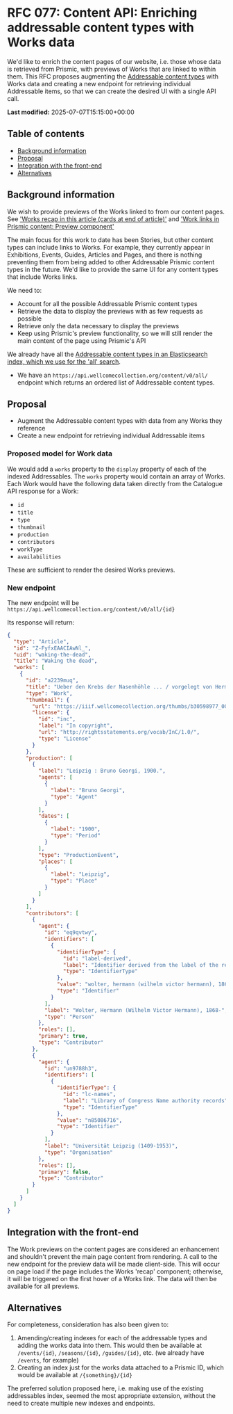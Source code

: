 # RFC 077: Content API: Enriching addressable content types with Works data

We'd like to enrich the content pages of our website, i.e. those whose data is retrieved from Prismic, with previews of Works that are linked to within them. This RFC proposes augmenting the [Addressable content types](https://github.com/wellcomecollection/docs/tree/main/rfcs/062-content-api-all-search#addressable-content-types) with Works data and creating a new endpoint for retrieving individual Addressable items, so that we can create the desired UI with a single API call.

**Last modified:** 2025-07-07T15:15:00+00:00

## Table of contents

- [Background information](#background-information)
- [Proposal](#proposal)
- [Integration with the front-end](#integration-with-the-front-end)
- [Alternatives](#alternatives)

## Background information

We wish to provide previews of the Works linked to from our content pages. See ['Works recap in this article (cards at end of article)'](https://github.com/wellcomecollection/wellcomecollection.org/issues/12065) and ['Work links in Prismic content: Preview component'](https://github.com/wellcomecollection/wellcomecollection.org/milestone/86)

The main focus for this work to date has been Stories, but other content types can include links to Works. For example, they currently appear in Exhibitions, Events, Guides, Articles and Pages, and there is nothing preventing them from being added to other Addressable Prismic content types in the future. We'd like to provide the same UI for any content types that include Works links.

We need to:

- Account for all the possible Addressable Prismic content types
- Retrieve the data to display the previews with as few requests as possible
- Retrieve only the data necessary to display the previews
- Keep using Prismic's preview functionality, so we will still render the main content of the page using Prismic's API

We already have all the [Addressable content types in an Elasticsearch index, which we use for the 'all' search](https://github.com/wellcomecollection/docs/blob/main/rfcs/062-content-api-all-search/README.md).

- We have an `https://api.wellcomecollection.org/content/v0/all/` endpoint which returns an ordered list of Addressable content types.

## Proposal

- Augment the Addressable content types with data from any Works they reference
- Create a new endpoint for retrieving individual Addressable items

### Proposed model for Work data

We would add a `works` property to the `display` property of each of the indexed Addressables. The `works` property would contain an array of Works. Each Work would have the following data taken directly from the Catalogue API response for a Work:

- `id`
- `title`
- `type`
- `thumbnail`
- `production`
- `contributors`
- `workType`
- `availabilities`

These are sufficient to render the desired Works previews.

### New endpoint

The new endpoint will be `https://api.wellcomecollection.org/content/v0/all/{id}`

Its response will return:

```json
{
  "type": "Article",
  "id": "Z-FyfxEAACIAwNl_",
  "uid": "waking-the-dead",
  "title": "Waking the dead",
  "works": [
    {
      "id": "a2239muq",
      "title": "Ueber den Krebs der Nasenhöhle ... / vorgelegt von Hermann Wolter.",
      "type": "Work",
      "thumbnail": {
        "url": "https://iiif.wellcomecollection.org/thumbs/b30598977_0001.jp2/full/!200,200/0/default.jpg",
        "license": {
          "id": "inc",
          "label": "In copyright",
          "url": "http://rightsstatements.org/vocab/InC/1.0/",
          "type": "License"
        }
      },
      "production": [
        {
          "label": "Leipzig : Bruno Georgi, 1900.",
          "agents": [
            {
              "label": "Bruno Georgi",
              "type": "Agent"
            }
          ],
          "dates": [
            {
              "label": "1900",
              "type": "Period"
            }
          ],
          "type": "ProductionEvent",
          "places": [
            {
              "label": "Leipzig",
              "type": "Place"
            }
          ]
        }
      ],
      "contributors": [
        {
          "agent": {
            "id": "eq9qvtwy",
            "identifiers": [
              {
                "identifierType": {
                  "id": "label-derived",
                  "label": "Identifier derived from the label of the referent",
                  "type": "IdentifierType"
                },
                "value": "wolter, hermann (wilhelm victor hermann), 1868-",
                "type": "Identifier"
              }
            ],
            "label": "Wolter, Hermann (Wilhelm Victor Hermann), 1868-",
            "type": "Person"
          },
          "roles": [],
          "primary": true,
          "type": "Contributor"
        },
        {
          "agent": {
            "id": "un9788h3",
            "identifiers": [
              {
                "identifierType": {
                  "id": "lc-names",
                  "label": "Library of Congress Name authority records",
                  "type": "IdentifierType"
                },
                "value": "n85086716",
                "type": "Identifier"
              }
            ],
            "label": "Universität Leipzig (1409-1953)",
            "type": "Organisation"
          },
          "roles": [],
          "primary": false,
          "type": "Contributor"
        }
      ]
    }
  ]
}
```

## Integration with the front-end

The Work previews on the content pages are considered an enhancement and shouldn't prevent the main page content from rendering. A call to the new endpoint for the preview data will be made client-side. This will occur on page load if the page includes the Works 'recap' component; otherwise, it will be triggered on the first hover of a Works link. The data will then be available for all previews.

## Alternatives

For completeness, consideration has also been given to:

1. Amending/creating indexes for each of the addressable types and adding the works data into them. This would then be available at `/events/{id}`, `/seasons/{id}`, `/guides/{id}`, etc. (we already have `/events`, for example)
2. Creating an index just for the works data attached to a Prismic ID, which would be available at `/{something}/{id}`

The preferred solution proposed here, i.e. making use of the existing addressables index, seemed the most appropriate extension, without the need to create multiple new indexes and endpoints.
